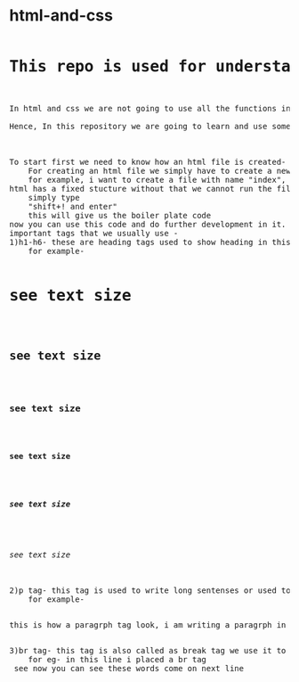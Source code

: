 # html-and-css
<pre>
<h1>This repo is used for understanding basics of html and css</h1><br>
In html and css we are not going to use all the functions in our project. <br>
Hence, In this repository we are going to learn and use some of thr most common and most used tags and function important for out projects.<br>


To start first we need to know how an html file is created-
    For creating an html file we simply have to create a new file with extension ".html".
    for example, i want to create a file with name "index", so for that i will open a new file name it as "index" with extension ".html" and save it - "index.html".
html has a fixed stucture without that we cannot run the file,since we use "vs code" for coding. vs code have a shortcut for getting the structure or we can also call it as the boiler plate code of html-
    simply type 
    "shift+! and enter"
    this will give us the boiler plate code
now you can use this code and do further development in it.
important tags that we usually use -
1)h1-h6- these are heading tags used to show heading in this h1 is the biggest and h6 is the smallest tag
    for example- 
        <h1>see text size</h1>
        <h2>see text size</h2>
        <h3>see text size</h3>
        <h4>see text size</h4>
        <h5>see text size</h5>
        <h6>see text size</h6>
2)p tag- this tag is used to write long sentenses or used to write paragraphs 
    for example-
        <p>this is how a paragrph tag look, i am writing a paragrph in it</p>
3)br tag- this tag is also called as break tag we use it to break a line or go to next line 
    for eg- in this line i placed a br tag <br> see now you can see these words come on next line
</pre>